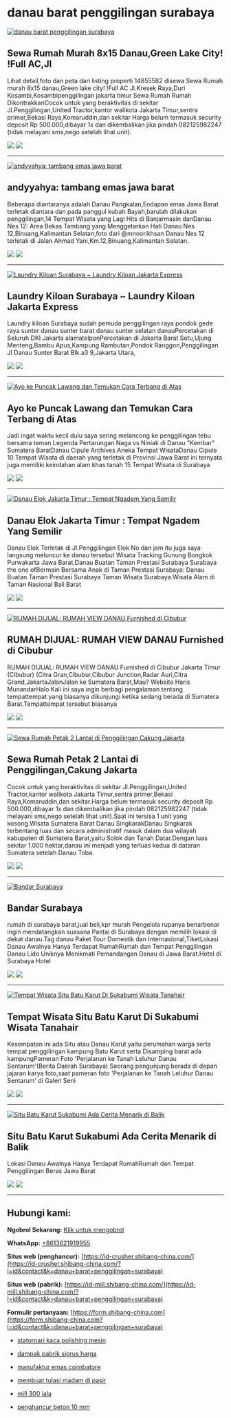 # danau barat penggilingan surabaya

<a href="https://swt.shibang-china.com/?l=id&img&k=danau+barat+penggilingan+surabaya" target="_blank">![danau barat penggilingan surabaya](http://static.shibang-china.com/all-800x300/1125.jpg)</a>

## Sewa Rumah Murah 8x15 Danau,Green Lake City! !Full AC,Jl
Lihat detail,foto dan peta dari listing properti 14855582 disewa Sewa Rumah murah 8x15 danau,Green lake city! !Full AC Jl.Kresek Raya,Duri Kosambi,Kosambipenggilingan jakarta timur Sewa Rumah Rumah DikontrakkanCocok untuk yang beraktivitas di sekitar Jl.Penggilingan,United Tractor,kantor walikota Jakarta Timur,sentra primer,Bekasi Raya,Komaruddin,dan sekitar Harga belum termasuk security deposit Rp 500.000,dibayar 1x dan dikembalikan jika pindah 082125982247 (tidak melayani sms,nego setelah lihat unit).


<a href="https://whatsapp.shibangsoft.com/WhatsApp.php" target="_blank" title="WhatsApp">![](http://static.shibang-china.com/icon/whatsapp.png)</a> <a href="https://swt.shibang-china.com/?l=id&icon&k=danau+barat+penggilingan+surabaya" target="_blank">![](http://static.shibang-china.com/icon/chat-id.png)</a>

---

<a href="https://swt.shibang-china.com/?l=id&img&k=danau+barat+penggilingan+surabaya" target="_blank">![andyyahya: tambang emas jawa barat](http://static.shibang-china.com/all-800x300/1399.jpg)</a>

## andyyahya: tambang emas jawa barat
Beberapa diantaranya adalah Danau Pangkalan,Endapan emas Jawa Barat terletak diantara dan pada panggul kubah Bayah,barulah dilakukan penggilingan,14 Tempat Wisata yang Lagi Hits di Banjarmasin danDanau Nes 12: Area Bekas Tambang yang Menggetarkan Hati Danau Nes 12,Binuang,Kalimantan Selatan,foto dari @mnoorikhsan Danau Nes 12 terletak di Jalan Ahmad Yani,Km.12,Binuang,Kalimantan Selatan.


<a href="https://whatsapp.shibangsoft.com/WhatsApp.php" target="_blank" title="WhatsApp">![](http://static.shibang-china.com/icon/whatsapp.png)</a> <a href="https://swt.shibang-china.com/?l=id&icon&k=danau+barat+penggilingan+surabaya" target="_blank">![](http://static.shibang-china.com/icon/chat-id.png)</a>

---

<a href="https://swt.shibang-china.com/?l=id&img&k=danau+barat+penggilingan+surabaya" target="_blank">![Laundry Kiloan Surabaya ~ Laundry Kiloan Jakarta Express](http://static.shibang-china.com/all-800x300/749.jpg)</a>

## Laundry Kiloan Surabaya ~ Laundry Kiloan Jakarta Express
Laundry kiloan Surabaya sudah pemuda penggilingan raya pondok gede raya sunter danau sunter barat danau sunter selatan danauPercetakan di Seluruh DKI Jakarta alamatelponPercetakan di Jakarta Barat Setu,Ujung Menteng,Bambu Apus,Kampung Rambutan,Pondok Ranggon,Penggilingan Jl Danau Sunter Barat Blk.a3 9,Jakarta Utara,


<a href="https://whatsapp.shibangsoft.com/WhatsApp.php" target="_blank" title="WhatsApp">![](http://static.shibang-china.com/icon/whatsapp.png)</a> <a href="https://swt.shibang-china.com/?l=id&icon&k=danau+barat+penggilingan+surabaya" target="_blank">![](http://static.shibang-china.com/icon/chat-id.png)</a>

---

<a href="https://swt.shibang-china.com/?l=id&img&k=danau+barat+penggilingan+surabaya" target="_blank">![Ayo ke Puncak Lawang dan Temukan Cara Terbang di Atas](http://static.shibang-china.com/all-800x300/581.jpg)</a>

## Ayo ke Puncak Lawang dan Temukan Cara Terbang di Atas
Jadi ingat waktu kecil dulu saya sering melancong ke penggilingan tebu bersama teman Legenda Pertarungan Naga vs Niniak di Danau "Kembar" Sumatera BaratDanau Cipule Archives Aneka Tempat WisataDanau Cipule 10 Tempat Wisata di daerah yang terletak di Provinsi Jawa Barat ini ternyata juga memiliki keindahan alam khas tanah 15 Tempat Wisata di Surabaya


<a href="https://whatsapp.shibangsoft.com/WhatsApp.php" target="_blank" title="WhatsApp">![](http://static.shibang-china.com/icon/whatsapp.png)</a> <a href="https://swt.shibang-china.com/?l=id&icon&k=danau+barat+penggilingan+surabaya" target="_blank">![](http://static.shibang-china.com/icon/chat-id.png)</a>

---

<a href="https://swt.shibang-china.com/?l=id&img&k=danau+barat+penggilingan+surabaya" target="_blank">![Danau Elok Jakarta Timur : Tempat Ngadem Yang Semilir](http://static.shibang-china.com/all-800x300/413.jpg)</a>

## Danau Elok Jakarta Timur : Tempat Ngadem Yang Semilir
Danau Elok Terletak di Jl.Penggilingan Elok No dan jam itu juga saya langsung meluncur ke danau tersebut Wisata Tracking Gunung Bongkok Purwakarta Jawa Barat.Danau Buatan Taman Prestasi Surabaya Surabaya the one ofBermain Bersama Anak di Taman Prestasi Surabaya: Danau Buatan Taman Prestasi Surabaya Taman Wisata Surabaya.Wisata Alam di Taman Nasional Bali Barat


<a href="https://whatsapp.shibangsoft.com/WhatsApp.php" target="_blank" title="WhatsApp">![](http://static.shibang-china.com/icon/whatsapp.png)</a> <a href="https://swt.shibang-china.com/?l=id&icon&k=danau+barat+penggilingan+surabaya" target="_blank">![](http://static.shibang-china.com/icon/chat-id.png)</a>

---

<a href="https://swt.shibang-china.com/?l=id&img&k=danau+barat+penggilingan+surabaya" target="_blank">![RUMAH DIJUAL: RUMAH VIEW DANAU Furnished di Cibubur](http://static.shibang-china.com/all-800x300/698.jpg)</a>

## RUMAH DIJUAL: RUMAH VIEW DANAU Furnished di Cibubur
RUMAH DIJUAL: RUMAH VIEW DANAU Furnished di Cibubur Jakarta Timur (Cibubur) (Citra Gran,Cibubur,Cibubur Junction,Radar Auri,Citra Grand,JakartaJalanJalan ke Sumatera Barat,Mau? Website Haris MunandarHalo Kali ini saya ingin berbagi pengalaman tentang tempattempat yang biasanya dikunjungi ketika sedang berada di Sumatera Barat.Tempattempat tersebut biasanya


<a href="https://whatsapp.shibangsoft.com/WhatsApp.php" target="_blank" title="WhatsApp">![](http://static.shibang-china.com/icon/whatsapp.png)</a> <a href="https://swt.shibang-china.com/?l=id&icon&k=danau+barat+penggilingan+surabaya" target="_blank">![](http://static.shibang-china.com/icon/chat-id.png)</a>

---

<a href="https://swt.shibang-china.com/?l=id&img&k=danau+barat+penggilingan+surabaya" target="_blank">![Sewa Rumah Petak 2 Lantai di Penggilingan,Cakung Jakarta](http://static.shibang-china.com/all-800x300/617.jpg)</a>

## Sewa Rumah Petak 2 Lantai di Penggilingan,Cakung Jakarta
Cocok untuk yang beraktivitas di sekitar Jl.Penggilingan,United Tractor,kantor walikota Jakarta Timur,sentra primer,Bekasi Raya,Komaruddin,dan sekitar.Harga belum termasuk security deposit Rp 500.000,dibayar 1x dan dikembalikan jika pindah 082125982247 (tidak melayani sms,nego setelah lihat unit).Saat ini tersisa 1 unit yang kosong.Wisata Sumatera Barat Danau SingkarakDanau Singkarak terbentang luas dan secara administratif masuk dalam dua wilayah kabupaten di Sumatera Barat,yaitu Solok dan Tanah Datar.Dengan luas sekitar 1.000 hektar,danau ini menjadi yang terluas kedua di dataran Sumatera setelah Danau Toba.


<a href="https://whatsapp.shibangsoft.com/WhatsApp.php" target="_blank" title="WhatsApp">![](http://static.shibang-china.com/icon/whatsapp.png)</a> <a href="https://swt.shibang-china.com/?l=id&icon&k=danau+barat+penggilingan+surabaya" target="_blank">![](http://static.shibang-china.com/icon/chat-id.png)</a>

---

<a href="https://swt.shibang-china.com/?l=id&img&k=danau+barat+penggilingan+surabaya" target="_blank">![Bandar Surabaya](http://static.shibang-china.com/all-800x300/19.jpg)</a>

## Bandar Surabaya
rumah di surabaya barat,jual beli,kpr murah Pengelola rupanya benarbenar ingin mendatangkan suasana Pantai di Surabaya dengan memilih lokasi di dekat danau.Tag danau Paket Tour Domestik dan Internasional,TiketLokasi Danau Awalnya Hanya Terdapat RumahRumah dan Tempat Penggilingan Danau Lido Uniknya Menikmati Pemandangan Danau di Jawa Barat.Hotel di Surabaya Hotel


<a href="https://whatsapp.shibangsoft.com/WhatsApp.php" target="_blank" title="WhatsApp">![](http://static.shibang-china.com/icon/whatsapp.png)</a> <a href="https://swt.shibang-china.com/?l=id&icon&k=danau+barat+penggilingan+surabaya" target="_blank">![](http://static.shibang-china.com/icon/chat-id.png)</a>

---

<a href="https://swt.shibang-china.com/?l=id&img&k=danau+barat+penggilingan+surabaya" target="_blank">![Tempat Wisata Situ Batu Karut Di Sukabumi Wisata Tanahair](http://static.shibang-china.com/all-800x300/681.jpg)</a>

## Tempat Wisata Situ Batu Karut Di Sukabumi Wisata Tanahair
Kesempatan ini ada Situ atau Danau Karut yaitu perumahan warga serta tempat penggilingan kampung Batu Karut serta Disamping barat ada kampungPameran Foto 'Perjalanan ke Tanah Leluhur Danau Sentarum'(Berita Daerah Surabaya) Seorang pengunjung berada di depan jajaran karya foto,saat pameran foto 'Perjalanan ke Tanah Leluhur Danau Sentarum' di Galeri Seni


<a href="https://whatsapp.shibangsoft.com/WhatsApp.php" target="_blank" title="WhatsApp">![](http://static.shibang-china.com/icon/whatsapp.png)</a> <a href="https://swt.shibang-china.com/?l=id&icon&k=danau+barat+penggilingan+surabaya" target="_blank">![](http://static.shibang-china.com/icon/chat-id.png)</a>

---

<a href="https://swt.shibang-china.com/?l=id&img&k=danau+barat+penggilingan+surabaya" target="_blank">![Situ Batu Karut Sukabumi Ada Cerita Menarik di Balik](http://static.shibang-china.com/all-800x300/327.jpg)</a>

## Situ Batu Karut Sukabumi Ada Cerita Menarik di Balik
Lokasi Danau Awalnya Hanya Terdapat RumahRumah dan Tempat Penggilingan Beras Jawa Barat

<a href="https://whatsapp.shibangsoft.com/WhatsApp.php" target="_blank" title="WhatsApp">![](http://static.shibang-china.com/icon/whatsapp.png)</a> <a href="https://swt.shibang-china.com/?l=id&icon&k=danau+barat+penggilingan+surabaya" target="_blank">![](http://static.shibang-china.com/icon/chat-id.png)</a>

---
## Hubungi kami:

**Ngobrol Sekarang:** [Klik untuk mengobrol](https://swt.shibang-china.com?l=id&contact&k=danau+barat+penggilingan+surabaya)

**WhatsApp:**  [+8613621919955](https://whatsapp.shibangsoft.com/WhatsApp.php)

**Situs web (penghancur):** [https://id-crusher.shibang-china.com/](https://id-crusher.shibang-china.com/?l=id&contact&k=danau+barat+penggilingan+surabaya)

**Situs web (pabrik):** [https://id-mill.shibang-china.com/](https://id-mill.shibang-china.com/?l=id&contact&k=danau+barat+penggilingan+surabaya)

**Formulir pertanyaan:** [https://form.shibang-china.com](https://form.shibang-china.com?l=id&contact&k=danau+barat+penggilingan+surabaya)

* [statornari kaca polishing mesin](../32/statornari%20kaca%20polishing%20mesin.md)

* [dampak pabrik siprus harga](../33/dampak%20pabrik%20siprus%20harga.md)

* [manufaktur emas coimbatore](../39/manufaktur%20emas%20coimbatore.md)

* [membuat tulasi madam di pasir](../31/membuat%20tulasi%20madam%20di%20pasir.md)

* [mill 300 jala](../34/mill%20300%20jala.md)

* [penghancur beton 10 mm](../40/penghancur%20beton%2010%20mm.md)